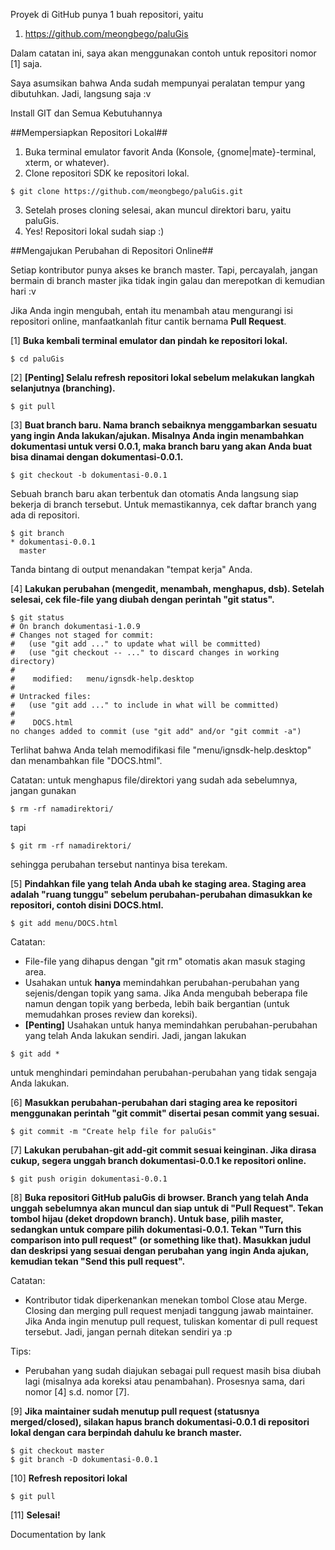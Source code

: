 Proyek di GitHub punya 1 buah repositori, yaitu

1. https://github.com/meongbego/paluGis

Dalam catatan ini, saya akan menggunakan contoh untuk repositori nomor [1] saja.

Saya asumsikan bahwa Anda sudah mempunyai peralatan tempur yang dibutuhkan. Jadi, langsung saja :v

Install GIT dan Semua Kebutuhannya

##Mempersiapkan Repositori Lokal##

1. Buka terminal emulator favorit Anda (Konsole, {gnome|mate}-terminal, xterm, or whatever).
2. Clone repositori SDK ke repositori lokal.
```
$ git clone https://github.com/meongbego/paluGis.git
```
3. Setelah proses cloning selesai, akan muncul direktori baru, yaitu paluGis.
4. Yes! Repositori lokal sudah siap :)

##Mengajukan Perubahan di Repositori Online##

Setiap kontributor punya akses ke branch master. Tapi, percayalah, jangan bermain di branch master jika tidak ingin galau dan merepotkan di kemudian hari :v

Jika Anda ingin mengubah, entah itu menambah atau mengurangi isi repositori online, manfaatkanlah fitur cantik bernama **Pull Request**.

[1] **Buka kembali terminal emulator dan pindah ke repositori lokal.**
```
$ cd paluGis
```
[2] **[Penting] Selalu refresh repositori lokal sebelum melakukan langkah selanjutnya (branching).**
```
$ git pull
```
[3] **Buat branch baru. Nama branch sebaiknya menggambarkan sesuatu yang ingin Anda lakukan/ajukan. Misalnya Anda ingin menambahkan dokumentasi untuk versi 0.0.1, maka branch baru yang akan Anda buat bisa dinamai dengan dokumentasi-0.0.1.**
```
$ git checkout -b dokumentasi-0.0.1
```
Sebuah branch baru akan terbentuk dan otomatis Anda langsung siap bekerja di branch tersebut. Untuk memastikannya, cek daftar branch yang ada di repositori.
```
$ git branch
* dokumentasi-0.0.1
  master
```
Tanda bintang di output menandakan "tempat kerja" Anda.

[4] **Lakukan perubahan (mengedit, menambah, menghapus, dsb). Setelah selesai, cek file-file yang diubah dengan perintah "git status".**
```
$ git status
# On branch dokumentasi-1.0.9
# Changes not staged for commit:
#   (use "git add ..." to update what will be committed)
#   (use "git checkout -- ..." to discard changes in working directory)
#
#    modified:   menu/ignsdk-help.desktop
#
# Untracked files:
#   (use "git add ..." to include in what will be committed)
#
#    DOCS.html
no changes added to commit (use "git add" and/or "git commit -a")
```
Terlihat bahwa Anda telah memodifikasi  file "menu/ignsdk-help.desktop" dan menambahkan file "DOCS.html".

Catatan: untuk menghapus file/direktori yang sudah ada sebelumnya, jangan gunakan
```
$ rm -rf namadirektori/
```
tapi
```
$ git rm -rf namadirektori/
```
sehingga perubahan tersebut nantinya bisa terekam.

[5] **Pindahkan file yang telah Anda ubah ke staging area. Staging area adalah "ruang tunggu" sebelum perubahan-perubahan dimasukkan ke repositori, contoh disini DOCS.html.**
```
$ git add menu/DOCS.html
```
Catatan:
* File-file yang dihapus dengan "git rm" otomatis akan masuk staging area.
* Usahakan untuk **hanya** memindahkan perubahan-perubahan yang sejenis/dengan topik yang sama. Jika Anda mengubah beberapa file namun dengan topik yang berbeda, lebih baik bergantian (untuk memudahkan proses review dan koreksi).
* **[Penting]** Usahakan untuk hanya memindahkan perubahan-perubahan yang telah Anda lakukan sendiri. Jadi, jangan lakukan
```
$ git add *
```
untuk menghindari pemindahan perubahan-perubahan yang tidak sengaja Anda lakukan.

[6] **Masukkan perubahan-perubahan dari staging area ke repositori menggunakan perintah "git commit" disertai pesan commit yang sesuai.**
```
$ git commit -m "Create help file for paluGis"
```
[7] **Lakukan perubahan-git add-git commit sesuai keinginan. Jika dirasa cukup, segera unggah branch dokumentasi-0.0.1 ke repositori online.**
```
$ git push origin dokumentasi-0.0.1
```
[8] **Buka repositori GitHub paluGis di browser. Branch yang telah Anda unggah sebelumnya akan muncul dan siap untuk di "Pull Request". Tekan tombol hijau (deket dropdown branch). Untuk base, pilih master, sedangkan untuk compare pilih dokumentasi-0.0.1. Tekan "Turn this comparison into pull request" (or something like that). Masukkan judul dan deskripsi yang sesuai dengan perubahan yang ingin Anda ajukan, kemudian tekan "Send this pull request".**

Catatan:
* Kontributor tidak diperkenankan menekan tombol Close atau Merge. Closing dan merging pull request menjadi tanggung jawab maintainer. Jika Anda ingin menutup pull request, tuliskan komentar di pull request tersebut. Jadi, jangan pernah ditekan sendiri ya :p

Tips:
* Perubahan yang sudah diajukan sebagai pull request masih bisa diubah lagi (misalnya ada koreksi atau penambahan). Prosesnya sama, dari nomor [4] s.d. nomor [7].

[9] **Jika maintainer sudah menutup pull request (statusnya merged/closed), silakan hapus branch dokumentasi-0.0.1 di repositori lokal dengan cara berpindah dahulu ke branch master.**
```
$ git checkout master
$ git branch -D dokumentasi-0.0.1
```
[10] **Refresh repositori lokal**
```
$ git pull
```
[11] **Selesai!**

Documentation by Iank
